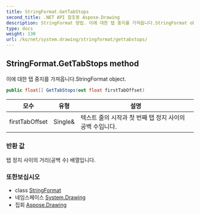 ```yaml
---
title: StringFormat.GetTabStops
second_title: .NET API 참조용 Aspose.Drawing
description: StringFormat 방법. 이에 대한 탭 중지를 가져옵니다.StringFormat object.
type: docs
weight: 130
url: /ko/net/system.drawing/stringformat/gettabstops/
---
```

## StringFormat.GetTabStops method

이에 대한 탭 중지를 가져옵니다.StringFormat object.

```csharp
public float[] GetTabStops(out float firstTabOffset)
```

| 모수 | 유형 | 설명 |
| --- | --- | --- |
| firstTabOffset | Single& | 텍스트 줄의 시작과 첫 번째 탭 정지 사이의 공백 수입니다. |

### 반환 값

탭 정지 사이의 거리(공백 수) 배열입니다.

### 또한보십시오

* class [StringFormat](../)
* 네임스페이스 [System.Drawing](../../stringformat/)
* 집회 [Aspose.Drawing](../../../)


